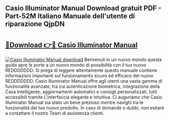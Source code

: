 ## Casio Illuminator Manual Download gratuit PDF - Part-52M Italiano Manuale dell'utente di riparazione QjpDN

# <h2><a href="http://dfgrd19.blite.top/?on=Casio+Illuminator+Manual">🔗Download 👉🔴 Casio Illuminator Manual</a></h2>

[![Casio Illuminator Manual download](https://i.imgur.com/lujVjoI.png)](http://dfgrd19.blite.top/?on=Casio+Illuminator+Manual)
Benvenuti in un nuovo mondo questa guida apre le porte a un nuovo mondo di possibilità con il tuo nuovo REDDDDDDD. Si prega di leggere attentamente questo manuale contiene informazioni importanti sul funzionamento sicuro ed efficace del nuovo REDDDDDDD. Casio Illuminator Manual offre agli utenti una vasta gamma di funzionalità avanzate, tra cui autenticazione biometrica, integrazione della Casa Intelligente, aggiornamenti automatici e consigli personalizzati, tutti accessibili tramite L'interfaccia elegante e intuitiva. Ci auguriamo che Casio Illuminator Manual sia stato un bene prezioso mentre navighi tra le funzionalità del tuo nuovo prodotto. In caso di domande o dubbi, non esitare a contattare il nostro Team di assistenza clienti.
